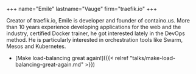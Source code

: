 +++
name="Emile"
lastname="Vauge"
firm="traefik.io"
+++

Creator of traefik.io, Emile is developer and founder of containo.us. More than 10 years experience developing applications for the web and the industry, certified Docker trainer, he got interested lately in the DevOps method. He is particularly interested in orchestration tools like Swarm, Mesos and Kubernetes.


* [Make load-balancing great again!]({{< relref "talks/make-load-balancing-great-again.md" >}})
